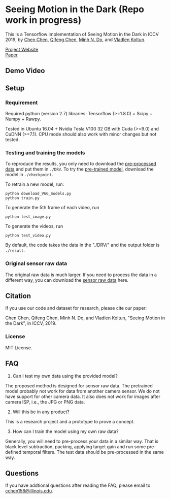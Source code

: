 # Seeing Motion in the Dark (Repo work in progress)

This is a Tensorflow implementation of Seeing Motion in the Dark in ICCV 2019, by [Chen Chen](http://cchen156.web.engr.illinois.edu/), [Qifeng Chen](http://cqf.io/), [Minh N. Do](http://minhdo.ece.illinois.edu), and [Vladlen Koltun](http://vladlen.info/).  

[Project Website](http://cchen156.web.engr.illinois.edu/SMID.html)<br/>
[Paper](http://vladlen.info/papers/DRV.pdf)<br/>


## Demo Video


## Setup

### Requirement
Required python (version 2.7) libraries: Tensorflow (>=1.8.0) + Scipy + Numpy + Rawpy.

Tested in Ubuntu 16.04 + Nvidia Tesla V100 32 GB with Cuda (>=9.0) and CuDNN (>=7.1). CPU mode should also work with minor changes but not tested.

### Testing and training the models

To reproduce the results, you only need to download the [pre-processed data]() and put them in ```./DRV```. To try the [pre-trained model](), download the model in ```./checkpoint```.

To retrain a new model, run: 
```
python download_VGG_models.py
python train.py
```

To generate the 5th frame of each video, run 
```
python test_image.py
```

To generate the videos, run 
```
python test_video.py
```

By default, the code takes the data in the "./DRV/" and the output folder is ```./result```.


### Original sensor raw data

The original raw data is much larger. If you need to process the data in a different way, you can download the [sensor raw data]() here.

## Citation
If you use our code and dataset for research, please cite our paper:

Chen Chen, Qifeng Chen, Minh N. Do, and Vladlen Koltun, "Seeing Motion in the Dark", in ICCV, 2019.

### License
MIT License.

## FAQ
1. Can I test my own data using the provided model? 

The proposed method is designed for sensor raw data. The pretrained model probably not work for data from another camera sensor. We do not have support for other camera data. It also does not work for images after camera ISP, i.e., the JPG or PNG data.

2. Will this be in any product?

This is a research project and a prototype to prove a concept. 

3. How can I train the model using my own raw data? 

Generally, you will need to pre-process your data in a similar way. That is black level subtraction, packing, applying target gain and run some pre-defined temporal filters. The test data should be pre-processed in the same way.


## Questions
If you have addtional questions after reading the FAQ, please email to cchen156@illinois.edu.

